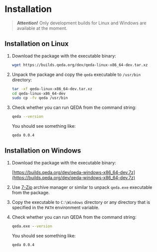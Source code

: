 # Installation

> **Attention!** Only development builds for Linux and Windows are available at the moment.

## Installation on Linux

1. Download the package with the executable binary:

    ```bash
    wget https://builds.qeda.org/dev/qeda-linux-x86_64-dev.tar.xz
    ```

2. Unpack the package and copy the `qeda` executable to `/usr/bin` directory:

    ```bash
    tar -xf qeda-linux-x86_64-dev.tar.xz
    cd qeda-linux-x86_64-dev
    sudo cp -fv qeda /usr/bin
    ```
3. Check whether you can run QEDA from the command string:

    ```bash
    qeda --version
    ```

    You should see something like:

    ```bash
    qeda 0.0.4
    ```

## Installation on Windows

1. Download the package with the executable binary:

    [https://builds.qeda.org/dev/qeda-windows-x86_64-dev.7z](https://builds.qeda.org/dev/qeda-windows-x86_64-dev.7z)

2. Use [7-Zip](https://www.7-zip.org/) archive manager or similar to unpack `qeda.exe` executable from the package.

3. Copy the executable to `C:\Windows` directory or any directory that is specified in the `PATH` environment variable.

4. Check whether you can run QEDA from the command string:

    ```cmd
    qeda.exe --version
    ```

    You should see something like:

    ```cmd
    qeda 0.0.4
    ```

